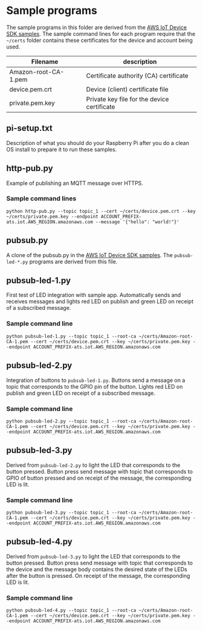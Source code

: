 # Sample programs

The sample programs in this folder are derived from the [AWS IoT Device SDK samples](https://github.com/aws/aws-iot-device-sdk-python-v2/tree/master/samples).
The sample command lines for each program require that the `~/certs` folder
contains these certificates for the device and account being used.

| Filename | description |
| ----- | ----- |
| Amazon-root-CA-1.pem  | Certificate authority (CA) certificate  |
| device.pem.crt | Device (client) certificate file  |
| private.pem.key | Private key file for the device certificate |

## pi-setup.txt

Description of what you should do your Raspberry Pi after you do a clean OS
install to prepare it to run these samples.

## http-pub.py

Example of publishing an MQTT message over HTTPS.

### Sample command lines
```
python http-pub.py --topic topic_1 --cert ~/certs/device.pem.crt --key ~/certs/private.pem.key --endpoint ACCOUNT_PREFIX-ats.iot.AWS_REGION.amazonaws.com --message '{"hello": "world!"}'
```

## pubsub.py

A clone of the pubsub.py in the [AWS IoT Device SDK samples](https://github.com/aws/aws-iot-device-sdk-python-v2/tree/master/samples).
The `pubsub-led-*.py` programs are derived from this file.

## pubsub-led-1.py

First test of LED integration with sample app. Automatically sends and receives
messages and lights red LED on publish and green LED on receipt of a subscribed
message.

### Sample command line
```
python pubsub-led-1.py --topic topic_1 --root-ca ~/certs/Amazon-root-CA-1.pem --cert ~/certs/device.pem.crt --key ~/certs/private.pem.key --endpoint ACCOUNT_PREFIX-ats.iot.AWS_REGION.amazonaws.com
```

## pubsub-led-2.py

Integration of buttons to `pubsub-led-1.py`. Buttons send a message on a topic
that corresponds to the GPIO pin of the button. Lights red LED on publish and
green LED on receipt of a subscribed message.

### Sample command line
```
python pubsub-led-2.py --topic topic_1 --root-ca ~/certs/Amazon-root-CA-1.pem --cert ~/certs/device.pem.crt --key ~/certs/private.pem.key --endpoint ACCOUNT_PREFIX-ats.iot.AWS_REGION.amazonaws.com
```

## pubsub-led-3.py

Derived from `pubsub-led-2.py` to light the LED that corresponds to the button
pressed. Button press send message with topic that corresponds to GPIO of button
pressed and on receipt of the message, the corresponding LED is lit.

### Sample command line
```
python pubsub-led-3.py --topic topic_1 --root-ca ~/certs/Amazon-root-CA-1.pem --cert ~/certs/device.pem.crt --key ~/certs/private.pem.key --endpoint ACCOUNT_PREFIX-ats.iot.AWS_REGION.amazonaws.com
```

## pubsub-led-4.py

Derived from `pubsub-led-3.py` to light the LED that corresponds to the button
pressed. Button press send message with topic that corresponds to the device and
the message body contains the desired state of the LEDs after the button is
pressed. On receipt of the message, the corresponding LED is lit.

### Sample command line
```
python pubsub-led-4.py --topic topic_1 --root-ca ~/certs/Amazon-root-CA-1.pem --cert ~/certs/device.pem.crt --key ~/certs/private.pem.key --endpoint ACCOUNT_PREFIX-ats.iot.AWS_REGION.amazonaws.com
```
